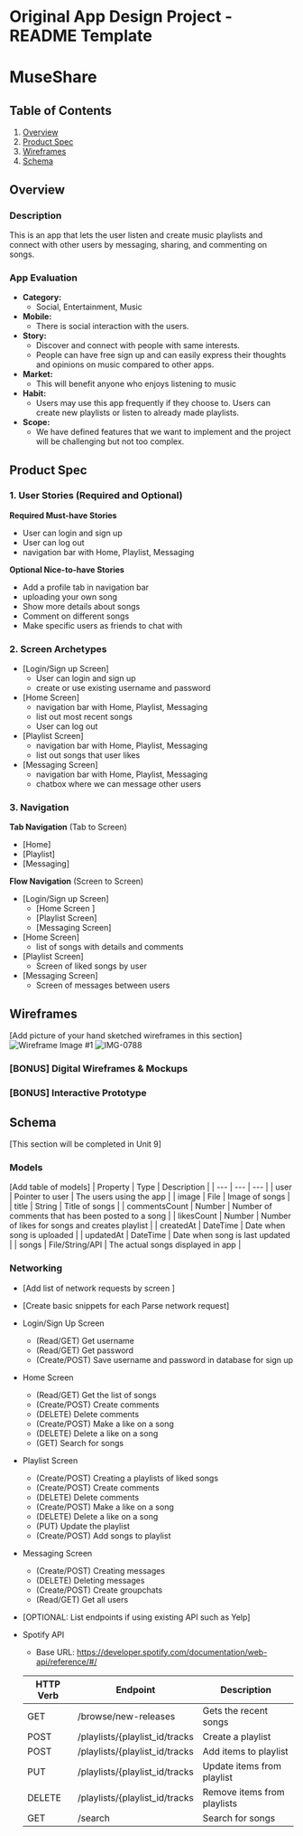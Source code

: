 Original App Design Project - README Template
===

# MuseShare

## Table of Contents
1. [Overview](#Overview)
1. [Product Spec](#Product-Spec)
1. [Wireframes](#Wireframes)
2. [Schema](#Schema)

## Overview
### Description
This is an app that lets the user listen and create music playlists and connect with other users by messaging, sharing, and commenting on songs.

### App Evaluation
- **Category:**
  - Social, Entertainment, Music
- **Mobile:**
  - There is social interaction with the users.
- **Story:**
  - Discover and connect with people with same interests. 
  - People can have free sign up and can easily express their thoughts and opinions on music compared to other apps.
- **Market:**
  - This will benefit anyone who enjoys listening to music
- **Habit:**
  - Users may use this app frequently if they choose to. Users can create new playlists or listen to already made playlists.
- **Scope:** 
  - We have defined features that we want to implement and the project will be challenging but not too complex. 

## Product Spec

### 1. User Stories (Required and Optional)

**Required Must-have Stories**

* User can login and sign up
* User can log out
* navigation bar with Home, Playlist, Messaging

**Optional Nice-to-have Stories**

* Add a profile tab in navigation bar
* uploading your own song
* Show more details about songs
* Comment on different songs
* Make specific users as friends to chat with

### 2. Screen Archetypes

* [Login/Sign up Screen]
   * User can login and sign up
   * create or use existing username and password
* [Home Screen]
   *  navigation bar with Home, Playlist, Messaging
   *  list out most recent songs
   * User can log out
* [Playlist Screen]
   *  navigation bar with Home, Playlist, Messaging
   *  list out songs that user likes
* [Messaging Screen]
   *  navigation bar with Home, Playlist, Messaging
   *  chatbox where we can message other users


### 3. Navigation

**Tab Navigation** (Tab to Screen)

* [Home]
* [Playlist]
* [Messaging]

**Flow Navigation** (Screen to Screen)

* [Login/Sign up Screen]
   * [Home Screen ]
   * [Playlist Screen]
   * [Messaging Screen]
* [Home Screen]
   * list of songs with details and comments
* [Playlist Screen]
   * Screen of liked songs by user
* [Messaging Screen]
   * Screen of messages between users

## Wireframes
[Add picture of your hand sketched wireframes in this section]
![Wireframe Image #1](https://user-images.githubusercontent.com/86382528/139496330-9be6aba1-3cbf-4eb3-809e-28cff2c5fa6c.jpg)
![IMG-0788](https://user-images.githubusercontent.com/57238276/139496230-dce7f540-0342-4ce5-99eb-deba6a15bf14.jpg)

### [BONUS] Digital Wireframes & Mockups

### [BONUS] Interactive Prototype

## Schema 
[This section will be completed in Unit 9]
### Models
[Add table of models]
| Property | Type | Description |
| --- | --- | --- |
| user | Pointer to user | The users using the app |
| image | File | Image of songs |
| title | String | Title of songs |
| commentsCount | Number | Number of comments that has been posted to a song |
| likesCount | Number | Number of likes for songs and creates playlist |
| createdAt  | DateTime | Date when song is uploaded |
| updatedAt | DateTime | Date when song is last updated |
| songs | File/String/API | The actual songs displayed in app |

### Networking
- [Add list of network requests by screen ]
- [Create basic snippets for each Parse network request]
- Login/Sign Up Screen
  - (Read/GET) Get username
  - (Read/GET) Get password
  - (Create/POST) Save username and password in database for sign up
- Home Screen
  - (Read/GET) Get the list of songs
  - (Create/POST) Create comments
  - (DELETE) Delete comments
  - (Create/POST) Make a like on a song
  - (DELETE) Delete a like on a song
  - (GET) Search for songs
- Playlist Screen
  - (Create/POST) Creating a playlists of liked songs
  - (Create/POST) Create comments
  - (DELETE) Delete comments
  - (Create/POST) Make a like on a song
  - (DELETE) Delete a like on a song
  - (PUT) Update the playlist
  - (Create/POST) Add songs to playlist
- Messaging Screen
  - (Create/POST) Creating messages
  - (DELETE) Deleting messages
  - (Create/POST) Create groupchats
  - (Read/GET) Get all users

- [OPTIONAL: List endpoints if using existing API such as Yelp]
- Spotify API
  - Base URL: https://developer.spotify.com/documentation/web-api/reference/#/
  
  | HTTP Verb | Endpoint | Description |
  | --- | --- | --- |
  | GET | /browse/new-releases | Gets the recent songs |
  | POST | /playlists/{playlist_id/tracks | Create a playlist |
  | POST | /playlists/{playlist_id/tracks | Add items to playlist |
  | PUT |  /playlists/{playlist_id/tracks | Update items from playlist |
  | DELETE | /playlists/{playlist_id/tracks | Remove items from playlists |
  | GET | /search | Search for songs |

